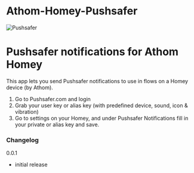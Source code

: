 # Athom-Homey-Pushsafer
![Pushsafer](https://www.pushsafer.com/de/assets/logos/logo.png)

# Pushsafer notifications for Athom Homey

This app lets you send Pushsafer notifications to use in flows on a Homey device (by Athom).

1. Go to Pushsafer.com and login
2. Grab your user key or alias key (with predefined device, sound, icon & vibration)
3. Go to settings on your Homey, and under Pushsafer Notifications fill in your private or alias key and save.

### Changelog

0.0.1
- initial release
